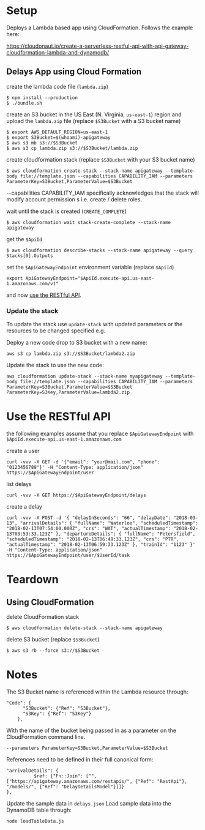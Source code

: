 # Setup

Deploys a Lambda based app using CloudFormation. Follows the example here:

https://cloudonaut.io/create-a-serverless-restful-api-with-api-gateway-cloudformation-lambda-and-dynamodb/

## Delays App using Cloud Formation

create the lambda code file (`lambda.zip`)

```
$ npm install --production
$ ./bundle.sh
```

create an S3 bucket in the US East (N. Virginia, `us-east-1`) region and upload the `lambda.zip` file (replace `$S3Bucket` with a S3 bucket name)

```
$ export AWS_DEFAULT_REGION=us-east-1
$ export S3Bucket=$(whoami)-apigateway
$ aws s3 mb s3://$S3Bucket
$ aws s3 cp lambda.zip s3://$S3Bucket/lambda.zip
```

create cloudformation stack (replace `$S3Bucket` with your S3 bucket name)

```
$ aws cloudformation create-stack --stack-name apigateway --template-body file://template.json --capabilities CAPABILITY_IAM --parameters ParameterKey=S3Bucket,ParameterValue=$S3Bucket
```

--capabilities CAPABILITY_IAM specifically acknowledges that the stack will modify account permission s i.e. create / delete roles.

wait until the stack is created (`CREATE_COMPLETE`)

```
$ aws cloudformation wait stack-create-complete --stack-name apigateway
```

get the `$ApiId`

```
$ aws cloudformation describe-stacks --stack-name apigateway --query Stacks[0].Outputs
```

set the `$ApiGatewayEndpoint` environment variable (replace `$ApiId`)

```
export ApiGatewayEndpoint="$ApiId.execute-api.us-east-1.amazonaws.com/v1"
```

and now [use the RESTful API](#use-the-restful-api).

### Update the stack

To update the stack use `update-stack` with updated parameters or the resources to be changed specified e.g.

Deploy a new code drop to S3 bucket with a new name: 
```
aws s3 cp lambda.zip s3://$S3Bucket/lambda2.zip
```

Update the stack to use the new code:
```
aws cloudformation update-stack --stack-name myapigateway --template-body file://template.json --capabilities CAPABILITY_IAM --parameters ParameterKey=S3Bucket,ParameterValue=$S3Bucket ParameterKey=S3Key,ParameterValue=lambda2.zip
```

# Use the RESTful API

the following examples assume that you replace `$ApiGatewayEndpoint` with `$ApiId.execute-api.us-east-1.amazonaws.com`

create a user

```
curl -vvv -X GET -d '{"email": "your@mail.com", "phone": "0123456789"}' -H "Content-Type: application/json" https://$ApiGatewayEndpoint/user
```

list delays

```
curl -vvv -X GET https://$ApiGatewayEndpoint/delays
```

create a delay

```
curl -vvv -X POST -d '{ "delayInSeconds": "66", "delayDate": "2018-03-13", "arrivalDetails": { "fullName": "Waterloo", "scheduledTimestamp": "2018-02-13T07:54:00.000Z", "crs": "WAT", "actualTimestamp": "2018-02-13T08:59:33.123Z" }, "departureDetails": { "fullName": "Petersfield", "scheduledTimestamp": "2018-02-13T06:48:33.123Z", "crs": "PTR", "actualTimestamp": "2018-02-13T06:59:33.123Z" }, "trainId": "1123" }' -H "Content-Type: application/json" https://$ApiGatewayEndpoint/user/$UserId/task
```

# Teardown

## Using CloudFormation

delete CloudFormation stack

```
$ aws cloudformation delete-stack --stack-name apigateway
```

delete S3 bucket (replace `$S3Bucket`)

```
$ aws s3 rb --force s3://$S3Bucket
```

# Notes

The S3 Bucket name is referenced within the Lambda resource through:

    "Code": {
          "S3Bucket": {"Ref": "S3Bucket"},
          "S3Key": {"Ref": "S3Key"}
        },

With the name of the bucket being passed in as a parameter on the CloudFormation command line.

    --parameters ParameterKey=S3Bucket,ParameterValue=$S3Bucket

References need to be defined in their full canonical form:

    "arrivalDetails": {
              $ref: {"Fn::Join": ["", ["https://apigateway.amazonaws.com/restapis/", {"Ref": "RestApi"}, "/models/", {"Ref": "DelayDetailsModel"}]]}
    },
    
Update the sample data in ```delays.json``` Load sample data into the DynamoDB table through:

```
node loadTableData.js
```